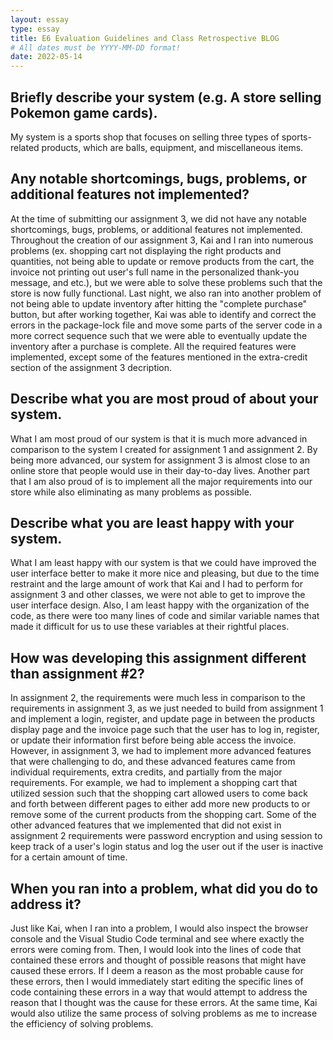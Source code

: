 ```yaml
---
layout: essay
type: essay
title: E6 Evaluation Guidelines and Class Retrospective BLOG
# All dates must be YYYY-MM-DD format!
date: 2022-05-14
---
```

<h2>Briefly describe your system (e.g. A store selling Pokemon game cards).</h2>
<p>
My system is a sports shop that focuses on selling three types of sports-related products, which are balls, equipment, and miscellaneous items.
</p>
<h2>Any notable shortcomings, bugs, problems, or additional features not implemented?</h2>
<p>
At the time of submitting our assignment 3, we did not have any notable shortcomings, bugs, problems, or additional features not implemented. Throughout the creation of our assignment 3, Kai and I ran into numerous problems (ex. shopping cart not displaying the right products and quantities, not being able to update or remove products from the cart, the invoice not printing out user's full name in the personalized thank-you message, and etc.), but we were able to solve these problems such that the store is now fully functional. Last night, we also ran into another problem of not being able to update inventory after hitting the "complete purchase" button, but after working together, Kai was able to identify and correct the errors in the package-lock file and move some parts of the server code in a more correct sequence such that we were able to eventually update the inventory after a purchase is complete. All the required features were implemented, except some of the features mentioned in the extra-credit section of the assignment 3 decription.
</p>
<h2>Describe what you are most proud of about your system.</h2>
<p>
What I am most proud of our system is that it is much more advanced in comparison to the system I created for assignment 1 and assignment 2. By being more advanced, our system for assignment 3 is almost close to an online store that people would use in their day-to-day lives. Another part that I am also proud of is to implement all the major requirements into our store while also eliminating as many problems as possible. 
</p>
<h2>Describe what you are least happy with your system.</h2>
<p>
What I am least happy with our system is that we could have improved the user interface better to make it more nice and pleasing, but due to the time restraint and the large amount of work that Kai and I had to perform for assignment 3 and other classes, we were not able to get to improve the user interface design. Also, I am least happy with the organization of the code, as there were too many lines of code and similar variable names that made it difficult for us to use these variables at their rightful places.
</p>
<h2>How was developing this assignment different than assignment #2?</h2>
<p>
In assignment 2, the requirements were much less in comparison to the requirements in assignment 3, as we just needed to build from assignment 1 and implement a login, register, and update page in between the products display page and the invoice page such that the user has to log in, register, or update their information first before being able access the invoice. However, in assignment 3, we had to implement more advanced features that were challenging to do, and these advanced features came from individual requirements, extra credits, and partially from the major requirements. For example, we had to implement a shopping cart that utilized session such that the shopping cart allowed users to come back and forth between different pages to either add more new products to or remove some of the current products from the shopping cart. Some of the other advanced features that we implemented that did not exist in assignment 2 requirements were password encryption and using session to keep track of a user's login status and log the user out if the user is inactive for a certain amount of time.
</p>
<h2>When you ran into a problem, what did you do to address it?</h2>
<p>
Just like Kai, when I ran into a problem, I would also inspect the browser console and the Visual Studio Code terminal and see where exactly the errors were coming from. Then, I would look into the lines of code that contained these errors and thought of possible reasons that might have caused these errors. If I deem a reason as the most probable cause for these errors, then I would immediately start editing the specific lines of code containing these errors in a way that would attempt to address the reason that I thought was the cause for these errors. At the same time, Kai would also utilize the same process of solving problems as me to increase the efficiency of solving problems.
</p>
<h2></h2>
